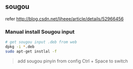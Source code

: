 ## sougou
refer <http://blog.csdn.net/ljheee/article/details/52966456>

### Manual install Sougou input
```bash
# get sougou input .deb from web
dpkg -i *.deb
sudo apt-get instlal -f
```

> add sougou pinyin from config
Ctrl + Space to switch
